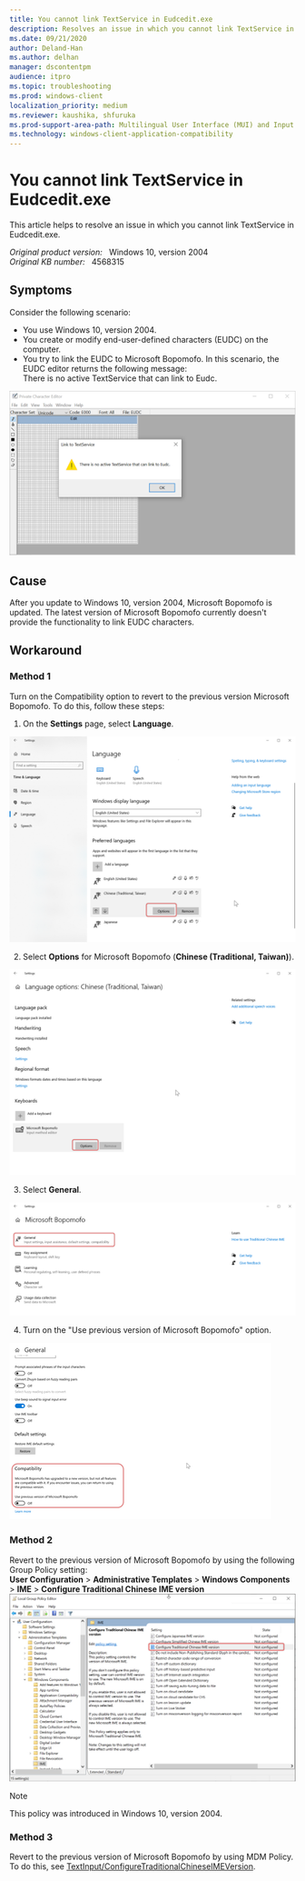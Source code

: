 ```yaml
---
title: You cannot link TextService in Eudcedit.exe
description: Resolves an issue in which you cannot link TextService in Eudcedit.exe 
ms.date: 09/21/2020
author: Deland-Han
ms.author: delhan 
manager: dscontentpm
audience: itpro
ms.topic: troubleshooting
ms.prod: windows-client
localization_priority: medium
ms.reviewer: kaushika, shfuruka
ms.prod-support-area-path: Multilingual User Interface (MUI) and Input Method Editor (IME)
ms.technology: windows-client-application-compatibility
---
```

# You cannot link TextService in Eudcedit.exe

This article helps to resolve an issue in which you cannot link TextService in Eudcedit.exe.  

_Original product version:_ &nbsp; Windows 10, version 2004  
_Original KB number:_ &nbsp; 4568315

## Symptoms

Consider the following scenario:
- You use Windows 10, version 2004.
- You create or modify end-user-defined characters (EUDC) on the computer.
- You try to link the EUDC to Microsoft Bopomofo.
In this scenario, the EUDC editor returns the following message:  
There is no active TextService that can link to Eudc.

![Private Character Editor](./media/cannot-link-textservice-eudcedit/no-active-textservice.png)

## Cause

After you update to Windows 10, version 2004, Microsoft Bopomofo is updated. The latest version of Microsoft Bopomofo currently doesn't provide the functionality to link EUDC characters.

## Workaround

### Method 1

Turn on the Compatibility option to revert to the previous version Microsoft Bopomofo. To do this, follow these steps:
1. On the **Settings** page, select **Language**.

![Language image](./media/cannot-link-textservice-eudcedit/language.png)

2. Select **Options** for Microsoft Bopomofo (**Chinese (Traditional, Taiwan)**).

![Language options image](./media/cannot-link-textservice-eudcedit/language-options.png)

3. Select **General**.

![Bopomofo image](./media/cannot-link-textservice-eudcedit/bopomofo.png)

4. Turn on the "Use previous version of Microsoft Bopomofo" option.

![Previous bopomofo image](./media/cannot-link-textservice-eudcedit/previous-bopomofo.png)



### Method 2

Revert to the previous version of Microsoft Bopomofo by using the following Group Policy setting:  
 **User Configuration** > **Administrative Templates** > **Windows Components** > **IME** > **Configure Traditional Chinese IME version**![Group policy](./media/cannot-link-textservice-eudcedit/ime-version.png)

> [!Note]
> This policy was introduced in Windows 10, version 2004.

### Method 3

Revert to the previous version of Microsoft Bopomofo by using MDM Policy. To do this, see [TextInput/ConfigureTraditionalChineseIMEVersion](https://docs.microsoft.com/windows/client-management/mdm/policy-csp-textinput#textinput-configuretraditionalchineseimeversion).
